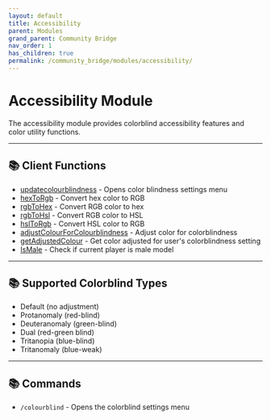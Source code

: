```yaml
---
layout: default
title: Accessibility
parent: Modules
grand_parent: Community Bridge
nav_order: 1
has_children: true
permalink: /community_bridge/modules/accessibility/
---
```


# Accessibility Module

The accessibility module provides colorblind accessibility features and color utility functions.

---

## 📚 Client Functions

- [updatecolourblindness](client/updatecolourblindness.md) - Opens color blindness settings menu
- [hexToRgb](client/hexToRgb.md) - Convert hex color to RGB
- [rgbToHex](client/rgbToHex.md) - Convert RGB color to hex
- [rgbToHsl](client/rgbToHsl.md) - Convert RGB color to HSL
- [hslToRgb](client/hslToRgb.md) - Convert HSL color to RGB
- [adjustColourForColourblindness](client/adjustColourForColourblindness.md) - Adjust color for colorblindness
- [getAdjustedColour](client/getAdjustedColour.md) - Get color adjusted for user's colorblindness setting
- [IsMale](client/IsMale.md) - Check if current player is male model

---

## 📚 Supported Colorblind Types

- Default (no adjustment)
- Protanomaly (red-blind)
- Deuteranomaly (green-blind) 
- Dual (red-green blind)
- Tritanopia (blue-blind)
- Tritanomaly (blue-weak)

---

## 📚 Commands

- `/colourblind` - Opens the colorblind settings menu
